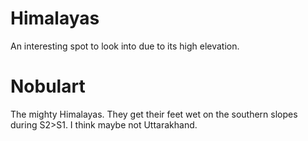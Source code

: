 # Himalayas

An interesting spot to look into due to its high elevation.

# Nobulart

The mighty Himalayas. They get their feet wet on the southern slopes during S2>S1. I think maybe not Uttarakhand.